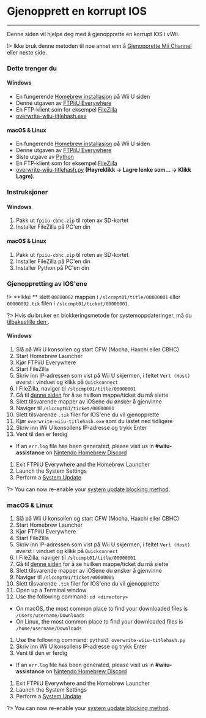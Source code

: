 # Gjenopprett en korrupt IOS
---
Denne siden vil hjelpe deg med å gjenopprette en korrupt IOS i vWii.

!> Ikke bruk denne metoden til noe annet enn å [Gjenopprette Mii Channel](recover-mii-channel) eller neste side.

### Dette trenger du

<!-- tabs:start -->

#### **Windows**

- En fungerende [Homebrew installasjon](introduction) på Wii U siden
- Denne utgaven av [FTPiiU Everywhere](http://wiiubru.com/appstore/zips/fpiiu-cbhc.zip)
- En FTP-klient som for eksempel [FileZilla](https://filezilla-project.org/download.php?show_all=1)
- <a href="https://github.com/ihaveamac/overwrite-wiiu-titlehash/releases/download/v1.0/overwrite-wiiu-titlehash.exe" download>overwrite-wiiu-titlehash.exe</a>

#### **macOS & Linux**

- En fungerende [Homebrew installasjon](introduction) på Wii U siden
- Denne utgaven av [FTPiiU Everywhere](http://wiiubru.com/appstore/zips/fpiiu-cbhc.zip)
- Siste utgave av [Python](https://www.python.org/downloads/)
- En FTP-klient som for eksempel [FileZilla](https://filezilla-project.org/download.php?show_all=1)
- <a href="https://github.com/ihaveamac/overwrite-wiiu-titlehash/raw/master/overwrite-wiiu-titlehash.py" download>overwrite-wiiu-titlehash.py</a> **(Høyreklikk -> Lagre lenke som... -> Klikk Lagre).**

<!-- tabs:end -->

### Instruksjoner

<!-- tabs:start -->

#### **Windows**

1. Pakk ut `fpiiu-cbhc.zip` til roten av SD-kortet
1. Installer FileZilla på PC'en din

#### **macOS & Linux**

1. Pakk ut `fpiiu-cbhc.zip` til roten av SD-kortet
1. Installer FileZilla på PC'en din
1. Installer Python på PC'en din

<!-- tabs:end -->

### Gjenoppretting av IOS'ene

!> **Ikke ** slett `00000002` mappen i `/slccmpt01/title/00000001` eller `00000002.tik` filen i `/slccmpt01/ticket/00000001`.

?> Hvis du bruker en blokkeringsmetode for systemoppdateringer, må du [tilbakestille den ](unblock-updates).

<!-- tabs:start -->

#### **Windows**

1. Slå på Wii U konsollen og start CFW (Mocha, Haxchi eller CBHC)
1. Start Homebrew Launcher
1. Kjør FTPiiU Everywhere
1. Start FileZilla
1. Skriv inn IP-adressen som vist på Wii U skjermen, i feltet `Vert (Host)` øverst i vinduet og klikk på `Quickconnect`
1. I FileZilla, naviger til `/slccmpt01/title/00000001`
1. Gå til [denne siden](ios-folders) for å se hvilken mappe/ticket du må slette
1. Slett tilsvarende mapper av iOSene du ønsker å gjenvinne
1. Naviger til `/slccmpt01/ticket/00000001`
1. Slett tilsvarende `.tik` filer for IOS'ene du vil gjenopprette
1. Kjør `overwrite-wiiu-titlehash.exe` som du lastet ned tidligere
1. Skriv inn Wii U konsollens IP-adresse og trykk Enter
1. Vent til den er ferdig
 - If an `err.log` file has been generated, please visit us in **#wiiu-assistance** on [Nintendo Homebrew Discord](https://discord.gg/C29hYvh)
1. Exit FTPiiU Everywhere and the Homebrew Launcher
1. Launch the System Settings
1. Perform a [System Update](https://en-americas-support.nintendo.com/app/answers/detail/a_id/1136/~/how-to-perform-a-system-update)

?> You can now re-enable your [system update blocking method](block-updates).

### **macOS & Linux**

1. Slå på Wii U konsollen og start CFW (Mocha, Haxchi eller CBHC)
1. Start Homebrew Launcher
1. Kjør FTPiiU Everywhere
1. Start FileZilla
1. Skriv inn IP-adressen som vist på Wii U skjermen, i feltet `Vert (Host)` øverst i vinduet og klikk på `Quickconnect`
1. I FileZilla, naviger til `/slccmpt01/title/00000001`
1. Gå til [denne siden](ios-folders) for å se hvilken mappe/ticket du må slette
1. Slett tilsvarende mapper av iOSene du ønsker å gjenvinne
1. Naviger til `/slccmpt01/ticket/00000001`
1. Slett tilsvarende `.tik` filer for IOS'ene du vil gjenopprette
1. Open up a Terminal window
1. Use the following command: `cd <directory>`
 - On macOS, the most common place to find your downloaded files is `/Users/username/Downloads`
 - On Linux, the most common place to find your downloaded files is `/home/username/Downloads`
1. Use the following command: `python3 overwrite-wiiu-titlehash.py`
1. Skriv inn Wii U konsollens IP-adresse og trykk Enter
1. Vent til den er ferdig
 - If an `err.log` file has been generated, please visit us in **#wiiu-assistance** on [Nintendo Homebrew Discord](https://discord.gg/C29hYvh)
1. Exit FTPiiU Everywhere and the Homebrew Launcher
1. Launch the System Settings
1. Perform a [System Update](https://en-americas-support.nintendo.com/app/answers/detail/a_id/1136/~/how-to-perform-a-system-update)

?> You can now re-enable your [system update blocking method](block-updates).

<!-- tabs:end -->